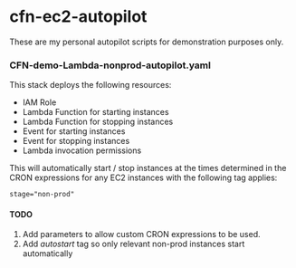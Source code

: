 # cfn-ec2-autopilot
These are my personal autopilot scripts for demonstration purposes only.

### CFN-demo-Lambda-nonprod-autopilot.yaml
This stack deploys the following resources:
* IAM Role
* Lambda Function for starting instances
* Lambda Function for stopping instances
* Event for starting instances
* Event for stopping instances
* Lambda invocation permissions

This will automatically start / stop instances at the times determined in the CRON expressions for any EC2 instances with the following tag applies:

```
stage="non-prod"
```

#### TODO
1. Add parameters to allow custom CRON expressions to be used.
2. Add *autostart* tag so only relevant non-prod instances start automatically